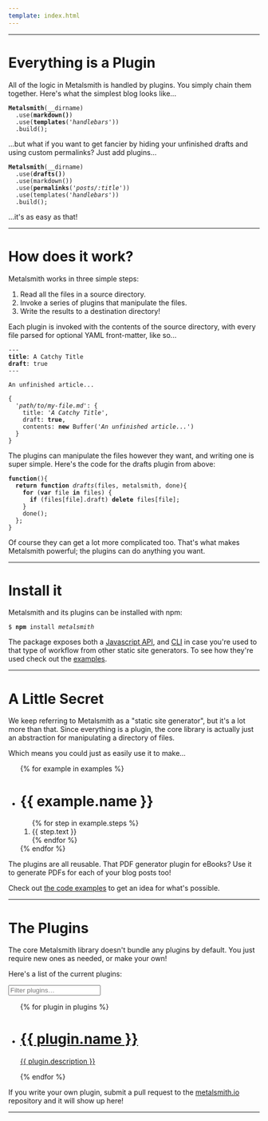 ```yaml
---
template: index.html
---
```



---


# Everything is a Plugin

All of the logic in Metalsmith is handled by plugins. You simply chain them together. Here's what the simplest blog looks like...

<pre><code><b>Metalsmith</b>(__dirname)
  .use(<b>markdown()</b>)
  .use(<b>templates</b>(<i>'handlebars'</i>))
  .build();
</code></pre>

...but what if you want to get fancier by hiding your unfinished drafts and using custom permalinks? Just add plugins...

<pre><code><b>Metalsmith</b>(__dirname)
  .use(<b>drafts()</b>)
  .use(markdown())
  .use(<b>permalinks</b>(<i>'posts/:title'</i>))
  .use(templates(<i>'handlebars'</i>))
  .build();
</code></pre>

...it's as easy as that!


---


# How does it work?

Metalsmith works in three simple steps:

  1. Read all the files in a source directory.
  2. Invoke a series of plugins that manipulate the files.
  3. Write the results to a destination directory!

Each plugin is invoked with the contents of the source directory, with every file parsed for optional YAML front-matter, like so...

<pre><code>---
<b>title</b>: A Catchy Title
<b>draft</b>: true
---

An unfinished article...
</code></pre>

<pre><code>{
  <i>'path/to/my-file.md'</i>: {
    title: <i>'A Catchy Title'</i>,
    draft: <b>true</b>,
    contents: <b>new</b> Buffer(<i>'An unfinished article...'</i>)
  }
}
</code></pre>

The plugins can manipulate the files however they want, and writing one is super simple. Here's the code for the drafts plugin from above:

<pre><code><b>function</b>(){
  <b>return function</b> <i>drafts</i>(files, metalsmith, done){
    <b>for</b> (<b>var</b> file <b>in</b> files) {
      <b>if</b> (files[file].draft) <b>delete</b> files[file];
    }
    done();
  };
}
</code></pre>

Of course they can get a lot more complicated too. That's what makes Metalsmith powerful; the plugins can do anything you want.


---


# Install it

Metalsmith and its plugins can be installed with npm:

<pre><code>$ <b>npm</b> install <i>metalsmith</i></code></pre>

The package exposes both a [Javascript API](https://github.com/segmentio/metalsmith#api), and [CLI](https://github.com/segmentio/metalsmith#cli) in case you're used to that type of workflow from other static site generators. To see how they're used check out the [examples](https://github.com/segmentio/metalsmith/tree/master/examples).


---


# A Little Secret

We keep referring to Metalsmith as a "static site generator", but it's a lot more than that. Since everything is a plugin, the core library is actually just an abstraction for manipulating a directory of files.

Which means you could just as easily use it to make...

<ul class="Example-list">
{% for example in examples %}
  <li class="Example">
    <h1 class="Example-title">{{ example.name }}</h1>
    <ol class="Example-step-list">
    {% for step in example.steps %}
      <li class="Example-step ss-{{ step.icon }}">{{ step.text }}</li>
    {% endfor %}
    </ol>
  </li>
{% endfor %}
</ul>

The plugins are all reusable. That PDF generator plugin for eBooks? Use it to generate PDFs for each of your blog posts too!

Check out [the code examples](https://github.com/segmentio/metalsmith/tree/master/examples) to get an idea for what's possible.


---


# The Plugins
The core Metalsmith library doesn't bundle any plugins by default. You just require new ones as needed, or make your own! 

Here's a list of the current plugins:

<div class="Plugin-filter">
  <i class="Plugin-filter-icon ss-search"></i>
  <input class="Plugin-filter-input" placeholder="Filter plugins…" />
</div>

<ul class="Plugin-list">
{% for plugin in plugins %}
  <li class="Plugin">
    <a class="Plugin-link" href="{{ plugin.repository }}">
      <h1 class="Plugin-title">{{ plugin.name }}<i class="Plugin-icon ss-{{ plugin.icon }}"></i></h1>
      <i class="Plugin-arrow ss-right"></i>
      <p class="Plugin-description">{{ plugin.description }}</p>
    </a>
  </li>
{% endfor %}
</ul>

If you write your own plugin, submit a pull request to the [metalsmith.io](https://github.com/segmentio/metalsmith.io/tree/master/src/plugins.json) repository and it will show up here!


---
